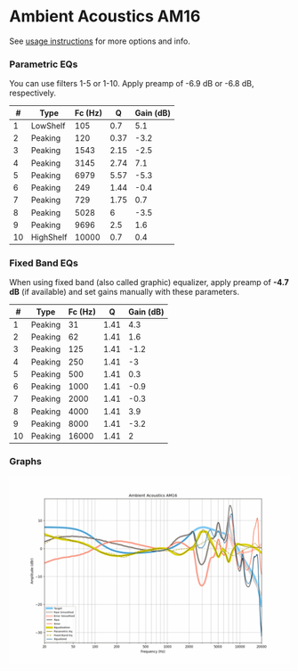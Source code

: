# Ambient Acoustics AM16
See [usage instructions](https://github.com/jaakkopasanen/AutoEq#usage) for more options and info.

### Parametric EQs
You can use filters 1-5 or 1-10. Apply preamp of -6.9 dB or -6.8 dB, respectively.

|   # | Type      |   Fc (Hz) |    Q |   Gain (dB) |
|-----|-----------|-----------|------|-------------|
|   1 | LowShelf  |       105 | 0.7  |         5.1 |
|   2 | Peaking   |       120 | 0.37 |        -3.2 |
|   3 | Peaking   |      1543 | 2.15 |        -2.5 |
|   4 | Peaking   |      3145 | 2.74 |         7.1 |
|   5 | Peaking   |      6979 | 5.57 |        -5.3 |
|   6 | Peaking   |       249 | 1.44 |        -0.4 |
|   7 | Peaking   |       729 | 1.75 |         0.7 |
|   8 | Peaking   |      5028 | 6    |        -3.5 |
|   9 | Peaking   |      9696 | 2.5  |         1.6 |
|  10 | HighShelf |     10000 | 0.7  |         0.4 |

### Fixed Band EQs
When using fixed band (also called graphic) equalizer, apply preamp of **-4.7 dB** (if available) and set gains manually with these parameters.

|   # | Type    |   Fc (Hz) |    Q |   Gain (dB) |
|-----|---------|-----------|------|-------------|
|   1 | Peaking |        31 | 1.41 |         4.3 |
|   2 | Peaking |        62 | 1.41 |         1.6 |
|   3 | Peaking |       125 | 1.41 |        -1.2 |
|   4 | Peaking |       250 | 1.41 |        -3   |
|   5 | Peaking |       500 | 1.41 |         0.3 |
|   6 | Peaking |      1000 | 1.41 |        -0.9 |
|   7 | Peaking |      2000 | 1.41 |        -0.3 |
|   8 | Peaking |      4000 | 1.41 |         3.9 |
|   9 | Peaking |      8000 | 1.41 |        -3.2 |
|  10 | Peaking |     16000 | 1.41 |         2   |

### Graphs
![](./Ambient%20Acoustics%20AM16.png)
